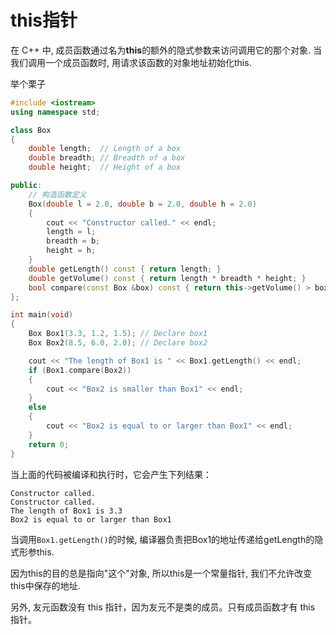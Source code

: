# this指针

在 C++ 中, 成员函数通过名为**this**的额外的隐式参数来访问调用它的那个对象. 当我们调用一个成员函数时, 用请求该函数的对象地址初始化this.

举个栗子
```c++
#include <iostream>
using namespace std;

class Box
{
    double length;  // Length of a box
    double breadth; // Breadth of a box
    double height;  // Height of a box

public:
    // 构造函数定义
    Box(double l = 2.0, double b = 2.0, double h = 2.0)
    {
        cout << "Constructor called." << endl;
        length = l;
        breadth = b;
        height = h;
    }
    double getLength() const { return length; }
    double getVolume() const { return length * breadth * height; }
    bool compare(const Box &box) const { return this->getVolume() > box.getVolume(); }
};

int main(void)
{
    Box Box1(3.3, 1.2, 1.5); // Declare box1
    Box Box2(8.5, 6.0, 2.0); // Declare box2

    cout << "The length of Box1 is " << Box1.getLength() << endl;
    if (Box1.compare(Box2))
    {
        cout << "Box2 is smaller than Box1" << endl;
    }
    else
    {
        cout << "Box2 is equal to or larger than Box1" << endl;
    }
    return 0;
}
```

当上面的代码被编译和执行时，它会产生下列结果：

    Constructor called.
    Constructor called.
    The length of Box1 is 3.3
    Box2 is equal to or larger than Box1

当调用`Box1.getLength()`的时候, 编译器负责把Box1的地址传递给getLength的隐式形参this.

因为this的目的总是指向"这个"对象, 所以this是一个常量指针, 我们不允许改变this中保存的地址.

另外, 友元函数没有 this 指针，因为友元不是类的成员。只有成员函数才有 this 指针。
